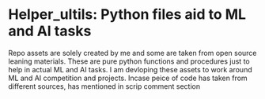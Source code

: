 # Helper_ultils: Python files aid to ML and AI tasks

Repo assets are solely created by me and some are taken from open source leaning materials.
These are pure python functions and procedures just to help in actual ML and AI tasks. I am devloping these assets to work around ML and AI competition and projects.
Incase peice of code has taken from different sources, has mentioned in scrip comment section
